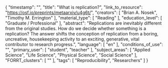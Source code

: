 {
    "timestamp": "",
    "title": "What is replication?",
    "link_to_resource": "https://osf.io/preprints/metaarxiv/u4g6t/",
    "creators": [
        "Brian A. Nosek",
        "Timothy M. Errington"
    ],
    "material_type": [
        "Reading"
    ],
    "education_level": [
        "Graduate / Professional"
    ],
    "abstract": "Replications are inevitably different from the original studies. How do we decide whether something is a replication? The answer shifts the conception of replication from a boring, uncreative, housekeeping activity to an exciting, generative, vital contributor to research progress.",
    "language": [
        "en"
    ],
    "conditions_of_use": "",
    "primary_user": [
        "student",
        "teacher"
    ],
    "subject_areas": [
        "Applied Science",
        "Life Science",
        "Physical Science",
        "Social Science"
    ],
    "FORRT_clusters": [
        ""
    ],
    "tags": [
        "Reproducibility",
        "Researchers"
    ]
}
